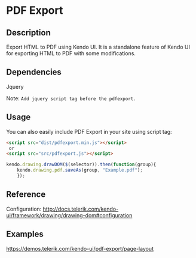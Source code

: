 # PDF Export

## Description
Export HTML to PDF using Kendo UI.
It is a standalone feature of Kendo UI for exporting HTML to PDF with some modifications.

## Dependencies
Jquery

Note: `Add jquery script tag before the pdfexport.`

## Usage
You can also easily include PDF Export in your site using script tag:

``` HTML
<script src="dist/pdfexport.min.js"></script>
 or
<script src="src/pdfexport.js"></script>
```

``` Javascript
kendo.drawing.drawDOM($(selector)).then(function(group){
    kendo.drawing.pdf.saveAs(group, "Example.pdf");
    });

```
## Reference
Configuration:  http://docs.telerik.com/kendo-ui/framework/drawing/drawing-dom#configuration

## Examples
https://demos.telerik.com/kendo-ui/pdf-export/page-layout
